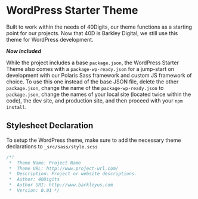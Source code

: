 # WordPress Starter Theme

Built to work within the needs of 40Digits, our theme functions as a starting point for our projects. Now that 40D is Barkley Digital, we still use this theme for WordPress development.

***Now Included***

While the project includes a base `package.json`, the WordPress Starter Theme also comes with a `package-wp-ready.json` for a jump-start on development with our Polaris Sass framework and custom JS framework of choice. To use this one instead of the base JSON file, delete the other `package.json`, change the name of the `package-wp-ready.json` to `package.json`, change the names of your local site (located twice within the code), the dev site, and production site, and then proceed with your `npm install`.

## Stylesheet Declaration

To setup the WordPress theme, make sure to add the necessary theme declarations to `_src/sass/style.scss`

```scss
/*!
 *  Theme Name: Project Name
 *  Theme URL: http://www.project-url.com/
 *  Description: Project or website descriptions.
 *  Author: 40Digits
 *  Author URI: http://www.barkleyus.com
 *  Version: 0.01 */
```